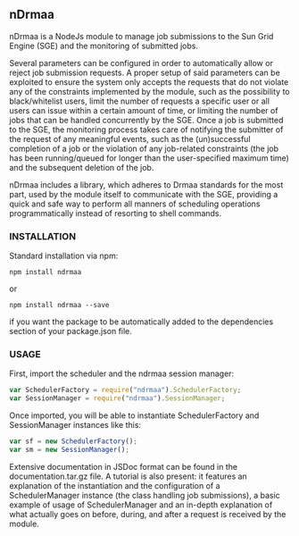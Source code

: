 ## nDrmaa

nDrmaa is a NodeJs module to manage job submissions to the Sun Grid Engine (SGE) and the monitoring of submitted jobs.

Several parameters can be configured in order to automatically allow or reject job submission requests. A proper setup of said parameters can be exploited to ensure the system only accepts the requests that do not violate any of the constraints implemented by the module, such as the possibility to black/whitelist users, limit the number of requests a specific user or all users can issue within a certain amount of time, or limiting the number of jobs that can be handled concurrently by the SGE.
Once a job is submitted to the SGE, the monitoring process takes care of notifying the submitter of the request of any meaningful events, such as the (un)successful completion of a job or the violation of any job-related constraints (the job has been running/queued for longer than the user-specified maximum time) and the subsequent deletion of the job.

nDrmaa includes a library, which adheres to Drmaa standards for the most part, used by the module itself to communicate with the SGE, providing a quick and safe way to perform all manners of scheduling operations programmatically instead of resorting to shell commands.


### INSTALLATION

Standard installation via npm:

```
npm install ndrmaa
```

or

```
npm install ndrmaa --save 
```

if you want the package to be automatically added to the dependencies section of your package.json file.

### USAGE

First, import the scheduler and the ndrmaa session manager:

```javascript
var SchedulerFactory = require("ndrmaa").SchedulerFactory;
var SessionManager = require("ndrmaa").SessionManager;
```

Once imported, you will be able to instantiate SchedulerFactory and SessionManager instances like this:

```javascript
var sf = new SchedulerFactory();
var sm = new SessionManager();
```

Extensive documentation in JSDoc format can be found in the documentation.tar.gz file. A tutorial is also present: it features an explanation of the instantiation and the configuration of a SchedulerManager instance (the class handling job submissions), a basic example of usage of SchedulerManager and an in-depth explanation of what actually goes on before, during, and after a request is received by the module.

